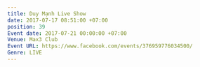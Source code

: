 ```yaml
---
title: Duy Mạnh Live Show
date: 2017-07-17 08:51:00 +07:00
position: 39
Event date: 2017-07-21 00:00:00 +07:00
Venue: Max3 Club
Event URL: https://www.facebook.com/events/376959776034500/
Genre: LIVE
---
```


